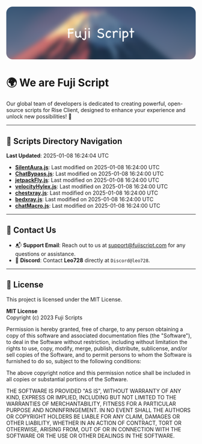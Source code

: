 ![Banner](.github/b.webp)

# 🌍 **We are Fuji Script**

Our global team of developers is dedicated to creating powerful, open-source scripts for Rise Client, designed to enhance your experience and unlock new possibilities! 🌟

---
<!-- SCRIPTS_NAVIGATION_START -->
## 📂 **Scripts Directory Navigation**

**Last Updated**: 2025-01-08 16:24:04 UTC

- **[SilentAura.js](scripts/SilentAura.js)**: Last modified on 2025-01-08 16:24:00 UTC
- **[ChatBypass.js](scripts/ChatBypass.js)**: Last modified on 2025-01-08 16:24:00 UTC
- **[jetpackFly.js](scripts/jetpackFly.js)**: Last modified on 2025-01-08 16:24:00 UTC
- **[velocityHylex.js](scripts/velocityHylex.js)**: Last modified on 2025-01-08 16:24:00 UTC
- **[chestxray.js](scripts/chestxray.js)**: Last modified on 2025-01-08 16:24:00 UTC
- **[bedxray.js](scripts/bedxray.js)**: Last modified on 2025-01-08 16:24:00 UTC
- **[chatMacro.js](scripts/chatMacro.js)**: Last modified on 2025-01-08 16:24:00 UTC

<!-- SCRIPTS_NAVIGATION_END -->

---

## 💬 **Contact Us**  
- 📬 **Support Email**: Reach out to us at [support@fujiscript.com](mailto:support@fujiscript.com) for any questions or assistance.  
- 💬 **Discord**: Contact **Leo728** directly at `Discord@leo728`.

---

## 📜 **License**

This project is licensed under the MIT License.  

**MIT License**  
Copyright (c) 2023 Fuji Scripts  

Permission is hereby granted, free of charge, to any person obtaining a copy of this software and associated documentation files (the "Software"), to deal in the Software without restriction, including without limitation the rights to use, copy, modify, merge, publish, distribute, sublicense, and/or sell copies of the Software, and to permit persons to whom the Software is furnished to do so, subject to the following conditions:  

The above copyright notice and this permission notice shall be included in all copies or substantial portions of the Software.  

THE SOFTWARE IS PROVIDED "AS IS", WITHOUT WARRANTY OF ANY KIND, EXPRESS OR IMPLIED, INCLUDING BUT NOT LIMITED TO THE WARRANTIES OF MERCHANTABILITY, FITNESS FOR A PARTICULAR PURPOSE AND NONINFRINGEMENT. IN NO EVENT SHALL THE AUTHORS OR COPYRIGHT HOLDERS BE LIABLE FOR ANY CLAIM, DAMAGES OR OTHER LIABILITY, WHETHER IN AN ACTION OF CONTRACT, TORT OR OTHERWISE, ARISING FROM, OUT OF OR IN CONNECTION WITH THE SOFTWARE OR THE USE OR OTHER DEALINGS IN THE SOFTWARE.  
